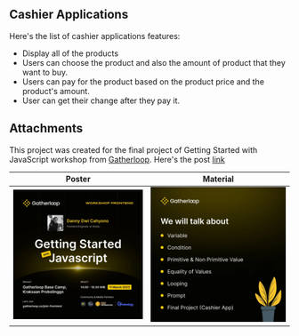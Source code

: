 ## Cashier Applications

Here's the list of cashier applications features:

- Display all of the products
- Users can choose the product and also the amount of product that they want to buy.
- Users can pay for the product based on the product price and the product's amount.
- User can get their change after they pay it.

## Attachments

This project was created for the final project of Getting Started with JavaScript workshop from [Gatherloop](https://www.instagram.com/gatherloop/). Here's the post [link](https://www.instagram.com/p/CpZ5EzMv7ib/)

| Poster                                                                       | Material                                                                                |
| ---------------------------------------------------------------------------- | --------------------------------------------------------------------------------------- |
| ![Gatherloop Frontend Workshop](/assets/Gatherloop%20-%20FE%20Workshop.jpeg) | ![Gatherloop Frontend Workshop](/assets/Gatherloop%20-%20FE%20Workshop%20Material.jpeg) |
